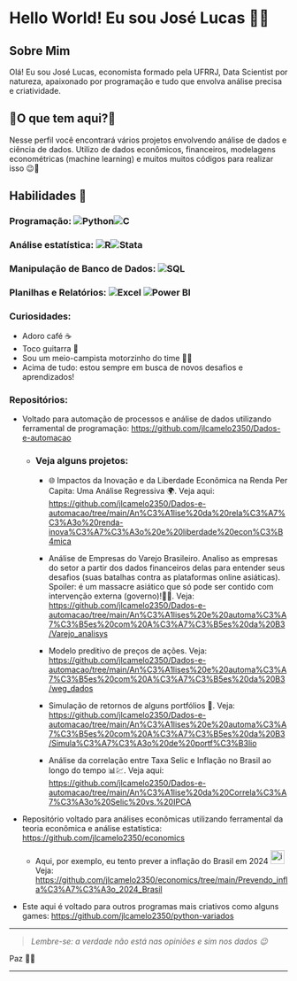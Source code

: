 
# Hello World! Eu sou José Lucas 👋😁

## Sobre Mim

Olá! Eu sou José Lucas, economista formado pela UFRRJ, Data Scientist por natureza, apaixonado por programação e tudo que envolva análise precisa e criatividade. 

## 🚨O que tem aqui?🤔
Nesse perfil você encontrará vários projetos envolvendo análise de dados e ciência de dados. Utilizo de dados econômicos, financeiros, modelagens econométricas (machine learning) e muitos muitos códigos para realizar isso 😉🫡


## Habilidades 🚀
### Programação: ![Python](https://img.shields.io/badge/Python-3776AB?style=for-the-badge&logo=python&logoColor=yellow)![C](https://img.shields.io/badge/C-00599C?style=for-the-badge&logo=c&logoColor=blue)
### Análise estatística: ![R](https://img.shields.io/badge/R-276DC3?style=for-the-badge&logo=r&logoColor=white)![Stata](https://img.shields.io/badge/Stata-1F3B4D?style=for-the-badge&logo=stata&logoColor=white)
### Manipulação de Banco de Dados: ![SQL](https://img.shields.io/badge/SQL-4479A1?style=for-the-badge&logo=sql&logoColor=white)
### Planilhas e Relatórios: ![Excel](https://img.shields.io/badge/Microsoft_Excel-217346?style=for-the-badge&logo=microsoft-excel&logoColor=white) ![Power BI](https://img.shields.io/badge/Power%20BI-F2C811?style=for-the-badge&logo=power-bi&logoColor=white)


### Curiosidades:
- Adoro café ☕️
- Toco guitarra 🎸
- Sou um meio-campista motorzinho do time 💪🙂
- Acima de tudo: estou sempre em busca de novos desafios e aprendizados!


### Repositórios:
- Voltado para automação de processos e análise de dados utilizando ferramental de programação: https://github.com/jlcamelo2350/Dados-e-automacao
  - ### **Veja alguns projetos:**
     -  🌐 Impactos da Inovação e da Liberdade Econômica na Renda Per Capita: Uma Análise Regressiva 🌍. Veja aqui: https://github.com/jlcamelo2350/Dados-e-automacao/tree/main/An%C3%A1lise%20da%20rela%C3%A7%C3%A3o%20renda-inova%C3%A7%C3%A3o%20e%20liberdade%20econ%C3%B4mica
 
     - Análise de Empresas do Varejo Brasileiro. Analiso as empresas do setor a partir dos dados financeiros delas para entender seus desafios (suas batalhas contra as plataformas online asiáticas). Spoiler: é um massacre asiático que só pode ser contido com intervenção externa (governo)!🤫😉. Veja: https://github.com/jlcamelo2350/Dados-e-automacao/tree/main/An%C3%A1lises%20e%20automa%C3%A7%C3%B5es%20com%20A%C3%A7%C3%B5es%20da%20B3/Varejo_analisys
     -  Modelo preditivo de preços de ações. Veja: https://github.com/jlcamelo2350/Dados-e-automacao/tree/main/An%C3%A1lises%20e%20automa%C3%A7%C3%B5es%20com%20A%C3%A7%C3%B5es%20da%20B3/weg_dados
    
     -  Simulação de retornos de alguns portfólios 💸. Veja: https://github.com/jlcamelo2350/Dados-e-automacao/tree/main/An%C3%A1lises%20e%20automa%C3%A7%C3%B5es%20com%20A%C3%A7%C3%B5es%20da%20B3/Simula%C3%A7%C3%A3o%20de%20portf%C3%B3lio
     -  Análise da correlação entre Taxa Selic e Inflação no Brasil ao longo do tempo 📊💹. Veja aqui: https://github.com/jlcamelo2350/Dados-e-automacao/tree/main/An%C3%A1lise%20da%20Correla%C3%A7%C3%A3o%20Selic%20vs.%20IPCA   
 
- Repositório voltado para análises econômicas utilizando ferramental da teoria econômica e análise estatística: https://github.com/jlcamelo2350/economics

  - Aqui, por exemplo, eu tento prever a inflação do Brasil em 2024 <img src="https://github.com/user-attachments/assets/231fa0e6-170d-408d-888f-4c6d3c06b5af" alt="icons8-inflation-64" width="25" height="25"> Veja: https://github.com/jlcamelo2350/economics/tree/main/Prevendo_infla%C3%A7%C3%A3o_2024_Brasil

    
- Este aqui é voltado para outros programas mais criativos como alguns games: https://github.com/jlcamelo2350/python-variados

---
> *Lembre-se: a verdade não está nas opiniões e sim nos dados 😉*

Paz 🖖🌟

---
